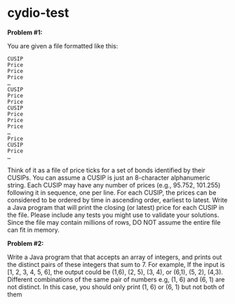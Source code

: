 # cydio-test

**Problem #1:**

You are given a file formatted like this:
```
CUSIP
Price
Price
Price
…
CUSIP
Price
Price
CUSIP
Price
Price
Price
…
Price
CUSIP
Price
…
```
Think of it as a file of price ticks for a set of bonds identified by their CUSIPs.
You can assume a CUSIP is just an 8-character alphanumeric string.
Each CUSIP may have any number of prices (e.g., 95.752, 101.255) following it in sequence, one per line.
For each CUSIP, the prices can be considered to be ordered by time in ascending order, earliest to latest.
Write a Java program that will print the closing (or latest) price for each CUSIP in the file.
Please include any tests you might use to validate your solutions.
Since the file may contain millions of rows, DO NOT assume the entire file can fit in memory.

**Problem #2:**

Write a Java program that that accepts an array of integers, and prints out the distinct pairs of these integers that sum to 7. For example,
If the input is [1, 2, 3, 4, 5, 6], the output could be (1,6), (2, 5), (3, 4), or (6,1), (5, 2), (4,3). Different combinations of the same pair of numbers e.g, (1, 6) and (6, 1) are not distinct. In this case, you should only print (1, 6) or (6, 1) but not both of them
